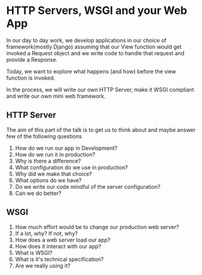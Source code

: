 # HTTP Servers, WSGI and your Web App

In our day to day work, we develop applications in our choice of framework(mostly Django) assuming that our View function would get invoked a Request object and we write code to handle that request and provide a Response.

Today, we want to explore what happens (and how) before the view function is invoked.

In the process, we will write our own HTTP Server, make it WSGI compliant and write our own mini web framework.


## HTTP Server

The aim of this part of the talk is to get us to think about and maybe answer few of the following questions

1. How do we run our app in Development?
2. How do we run it in production?
3. Why is there a difference?
4. What configuration do we use in production?
5. Why did we make that choice?
6. What options do we have?
7. Do we write our code mindful of the server configuration?
8. Can we do better?


## WSGI

1. How much effort would be to change our production web server?
2. If a lot, why? If not, why?
3. How does a web server load our app?
4. How does it interact with our app?
5. What is WSGI?
6. What is it's technical specification?
7. Are we really using it?

